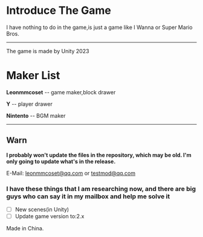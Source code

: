 # Introduce The Game

I have nothing to do in the game,is just a game like I Wanna or Super Mario Bros.

---

The game is made by Unity 2023

# Maker List

**Leonmmcoset** -- game maker,block drawer

**Y** -- player drawer

**Nintento** -- BGM maker

---

## Warn

**I probably won't update the files in the repository, which may be old. I'm only going to update what's in the release.**

E-Mail:
leonmmcoset@qq.com or testmod@qq.com

### I have these things that I am researching now, and there are big guys who can say it in my mailbox and help me solve it

* [ ] New scenes(in Unity)
* [ ] Update game version to:2.x

Made in China.

